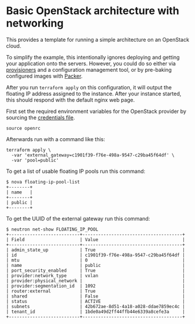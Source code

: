 # Basic OpenStack architecture with networking

This provides a template for running a simple architecture on an OpenStack
cloud.

To simplify the example, this intentionally ignores deploying and
getting your application onto the servers. However, you could do so either via
[provisioners](https://www.terraform.io/docs/provisioners/) and a configuration
management tool, or by pre-baking configured images with
[Packer](http://www.packer.io).

After you run `terraform apply` on this configuration, it will output the
floating IP address assigned to the instance. After your instance started,
this should respond with the default nginx web page.

First set the required environment variables for the OpenStack provider by
sourcing the [credentials file](http://docs.openstack.org/cli-reference/content/cli_openrc.html).

```
source openrc
```

Afterwards run with a command like this:

```
terraform apply \
  -var 'external_gateway=c1901f39-f76e-498a-9547-c29ba45f64df' \
  -var 'pool=public'
```

To get a list of usable floating IP pools run this command:

```
$ nova floating-ip-pool-list
+--------+
| name   |
+--------+
| public |
+--------+
```

To get the UUID of the external gateway run this command:

```
$ neutron net-show FLOATING_IP_POOL
+---------------------------+--------------------------------------+
| Field                     | Value                                |
+---------------------------+--------------------------------------+
| admin_state_up            | True                                 |
| id                        | c1901f39-f76e-498a-9547-c29ba45f64df |
| mtu                       | 0                                    |
| name                      | public                               |
| port_security_enabled     | True                                 |
| provider:network_type     | vxlan                                |
| provider:physical_network |                                      |
| provider:segmentation_id  | 1092                                 |
| router:external           | True                                 |
| shared                    | False                                |
| status                    | ACTIVE                               |
| subnets                   | 42b672ae-8d51-4a18-a028-ddae7859ec4c |
| tenant_id                 | 1bde0a49d2ff44ffb44e6339a8cefe3a     |
+---------------------------+--------------------------------------+
```
